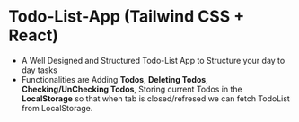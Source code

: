 # Todo-List-App (Tailwind CSS + React)

- A Well Designed and Structured Todo-List App to Structure your day to day tasks
- Functionalities are Adding **Todos**, **Deleting Todos**, **Checking/UnChecking Todos**, Storing current Todos in the **LocalStorage** so that when tab is closed/refresed we can fetch TodoList from LocalStorage.
